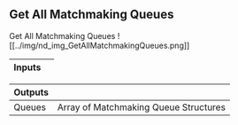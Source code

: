 ## Get All Matchmaking Queues
Get All Matchmaking Queues
![[../img/nd_img_GetAllMatchmakingQueues.png]]

|Inputs||
|--|--|

|Outputs||
|--|--|
| Queues | Array of Matchmaking Queue Structures |
